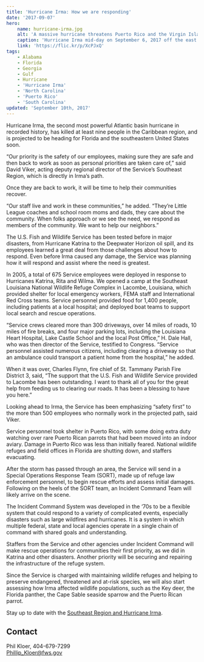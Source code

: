 ```yaml
---
title: 'Hurricane Irma: How we are responding'
date: '2017-09-07'
hero:
    name: hurricane-irma.jpg
    alt: 'A massive hurricane threatens Puerto Rico and the Virgin Islands.'
    caption: 'Hurricane Irma mid-day on September 6, 2017 off the east coast of Puerto Rico. Satellite Image by NOAA GOES-16.'
    link: 'https://flic.kr/p/XcPJxQ'
tags:
    - Alabama
    - Florida
    - Georgia
    - Gulf
    - Hurricane
    - 'Hurricane Irma'
    - 'North Carolina'
    - 'Puerto Rico'
    - 'South Carolina'
updated: 'September 10th, 2017'
---
```


Hurricane Irma, the second most powerful Atlantic basin hurricane in recorded history, has killed at least nine people in the Caribbean region, and is projected to be heading for Florida and the southeastern United States soon.

“Our priority is the safety of our employees, making sure they are safe and then back to work as soon as personal priorities are taken care of,” said David Viker, acting deputy regional director of the Service’s Southeast Region, which is directly in Irma’s path.

Once they are back to work, it will be time to help their communities recover.

“Our staff live and work in these communities,” he added. “They’re Little League coaches and school room moms and dads, they care about the community. When folks approach or we see the need, we respond as members of the community. We want to help our neighbors.”

The U.S. Fish and Wildlife Service has been tested before in major disasters, from Hurricane Katrina to the Deepwater Horizon oil spill, and its employees learned a great deal from those challenges about how to respond. Even before Irma caused any damage, the Service was planning how it will respond and assist where the need is greatest.

In 2005, a total of 675 Service employees were deployed in response to Hurricanes Katrina, Rita and Wilma. We opened a camp at the Southeast Louisiana National Wildlife Refuge Complex in Lacombe, Louisiana, which provided shelter for local emergency workers, FEMA staff and International Red Cross teams. Service personnel provided food for 1,400 people, including patients at a local hospital; and deployed boat teams to support local search and rescue operations.

“Service crews cleared more than 300 driveways, over 14 miles of roads, 10 miles of fire breaks, and four major parking lots, including the Louisiana Heart Hospital, Lake Castle School and the local Post Office,” H. Dale Hall, who was then director of the Service, testified to Congress. “Service personnel assisted numerous citizens, including clearing a driveway so that an ambulance could transport a patient home from the hospital,” he added.

When it was over, Charles Flynn, fire chief of St. Tammany Parish Fire District 3, said, “The support that the U.S. Fish and Wildlife Service provided to Lacombe has been outstanding. I want to thank all of you for the great help from feeding us to clearing our roads. It has been a blessing to have you here.”

Looking ahead to Irma, the Service has been emphasizing “safety first” to the more than 500 employees who normally work in the projected path, said Viker. 

Service personnel took shelter in Puerto Rico, with some doing extra duty watching over rare Puerto Rican parrots that had been moved into an indoor aviary. Damage in Puerto Rico was less than initially feared. National wildlife refuges and field offices in Florida are shutting down, and staffers evacuating.

After the storm has passed through an area, the Service will send in a Special Operations Response Team (SORT), made up of refuge law enforcement personnel, to begin rescue efforts and assess initial damages.  Following on the heels of the SORT team, an Incident Command Team will likely arrive on the scene. 

The Incident Command System was developed in the ‘70s to be a flexible system that could respond to a variety of complicated events, especially disasters such as large wildfires and hurricanes. It is a system in which multiple federal, state and local agencies operate in a single chain of command with shared goals and understanding.

Staffers from the Service and other agencies under Incident Command will make rescue operations for communities their first priority, as we did in Katrina and other disasters. Another priority will be securing and repairing the infrastructure of the refuge system.

Since the Service is charged with maintaining wildlife refuges and helping to preserve endangered, threatened and at-risk species, we will also start assessing how Irma affected wildlife populations, such as the Key deer, the Florida panther, the Cape Sable seaside sparrow and the Puerto Rican parrot.

Stay up to date with the [Southeast Region and Hurricane Irma](/tags/hurricane-irma).

## Contact

Phil Kloer, 404-679-7299  
[Phillip_Kloer@fws.gov](mailto:Phillip_Kloer@fws.gov)
